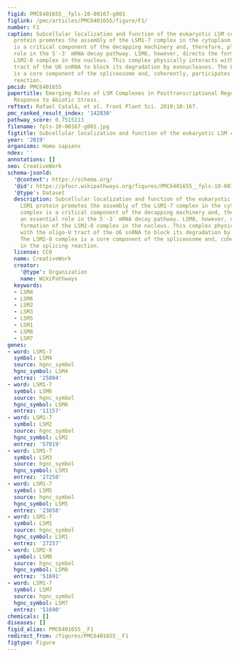 ```yaml
---
figid: PMC6401655__fpls-10-00167-g001
figlink: /pmc/articles/PMC6401655/figure/F1/
number: F1
caption: Subcellular localization and function of the eukaryotic LSM complexes. LSM1
  protein promotes the assembly of the LSM1-7 complex in the cytoplasm. This complex
  is a critical component of the decapping machinery and, therefore, plays an essential
  role in the 5′-3′ mRNA decay pathway. LSM8, however, directs the formation of the
  LSM2-8 complex in the nucleus. This complex physically interacts with the oligo-U
  tract of the U6 snRNA to block its degradation by exonucleases. The LSM2-8 complex
  is a core component of the spliceosome and, coherently, participates in the splicing
  reaction.
pmcid: PMC6401655
papertitle: Emerging Roles of LSM Complexes in Posttranscriptional Regulation of Plant
  Response to Abiotic Stress.
reftext: Rafael Catalá, et al. Front Plant Sci. 2019;10:167.
pmc_ranked_result_index: '142830'
pathway_score: 0.7515113
filename: fpls-10-00167-g001.jpg
figtitle: Subcellular localization and function of the eukaryotic LSM complexes
year: '2019'
organisms: Homo sapiens
ndex: ''
annotations: []
seo: CreativeWork
schema-jsonld:
  '@context': https://schema.org/
  '@id': https://pfocr.wikipathways.org/figures/PMC6401655__fpls-10-00167-g001.html
  '@type': Dataset
  description: Subcellular localization and function of the eukaryotic LSM complexes.
    LSM1 protein promotes the assembly of the LSM1-7 complex in the cytoplasm. This
    complex is a critical component of the decapping machinery and, therefore, plays
    an essential role in the 5′-3′ mRNA decay pathway. LSM8, however, directs the
    formation of the LSM2-8 complex in the nucleus. This complex physically interacts
    with the oligo-U tract of the U6 snRNA to block its degradation by exonucleases.
    The LSM2-8 complex is a core component of the spliceosome and, coherently, participates
    in the splicing reaction.
  license: CC0
  name: CreativeWork
  creator:
    '@type': Organization
    name: WikiPathways
  keywords:
  - LSM4
  - LSM6
  - LSM2
  - LSM3
  - LSM5
  - LSM1
  - LSM8
  - LSM7
genes:
- word: LSM1-7
  symbol: LSM4
  source: hgnc_symbol
  hgnc_symbol: LSM4
  entrez: '25804'
- word: LSM1-7
  symbol: LSM6
  source: hgnc_symbol
  hgnc_symbol: LSM6
  entrez: '11157'
- word: LSM1-7
  symbol: LSM2
  source: hgnc_symbol
  hgnc_symbol: LSM2
  entrez: '57819'
- word: LSM1-7
  symbol: LSM3
  source: hgnc_symbol
  hgnc_symbol: LSM3
  entrez: '27258'
- word: LSM1-7
  symbol: LSM5
  source: hgnc_symbol
  hgnc_symbol: LSM5
  entrez: '23658'
- word: LSM1-7
  symbol: LSM1
  source: hgnc_symbol
  hgnc_symbol: LSM1
  entrez: '27257'
- word: LSM2-8
  symbol: LSM8
  source: hgnc_symbol
  hgnc_symbol: LSM8
  entrez: '51691'
- word: LSM1-7
  symbol: LSM7
  source: hgnc_symbol
  hgnc_symbol: LSM7
  entrez: '51690'
chemicals: []
diseases: []
figid_alias: PMC6401655__F1
redirect_from: /figures/PMC6401655__F1
figtype: Figure
---
```

